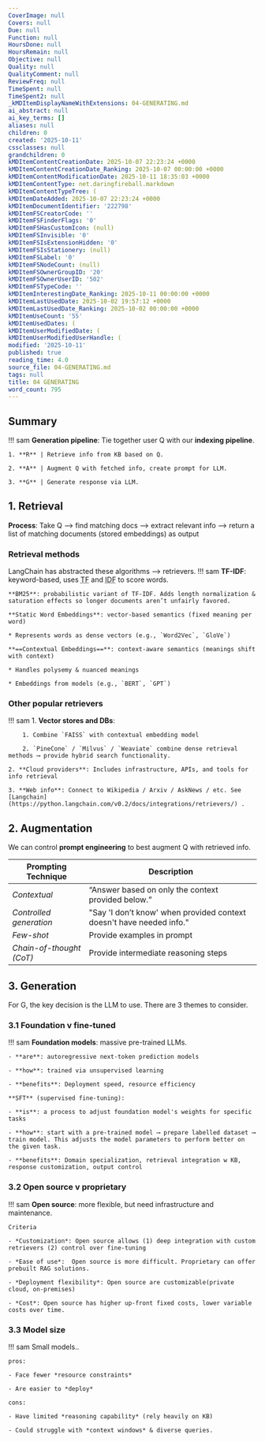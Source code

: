 ```yaml
---
CoverImage: null
Covers: null
Due: null
Function: null
HoursDone: null
HoursRemain: null
Objective: null
Quality: null
QualityComment: null
ReviewFreq: null
TimeSpent: null
TimeSpent2: null
_kMDItemDisplayNameWithExtensions: 04-GENERATING.md
ai_abstract: null
ai_key_terms: []
aliases: null
children: 0
created: '2025-10-11'
cssclasses: null
grandchildren: 0
kMDItemContentCreationDate: 2025-10-07 22:23:24 +0000
kMDItemContentCreationDate_Ranking: 2025-10-07 00:00:00 +0000
kMDItemContentModificationDate: 2025-10-11 18:35:03 +0000
kMDItemContentType: net.daringfireball.markdown
kMDItemContentTypeTree: (
kMDItemDateAdded: 2025-10-07 22:23:24 +0000
kMDItemDocumentIdentifier: '222798'
kMDItemFSCreatorCode: ''
kMDItemFSFinderFlags: '0'
kMDItemFSHasCustomIcon: (null)
kMDItemFSInvisible: '0'
kMDItemFSIsExtensionHidden: '0'
kMDItemFSIsStationery: (null)
kMDItemFSLabel: '0'
kMDItemFSNodeCount: (null)
kMDItemFSOwnerGroupID: '20'
kMDItemFSOwnerUserID: '502'
kMDItemFSTypeCode: ''
kMDItemInterestingDate_Ranking: 2025-10-11 00:00:00 +0000
kMDItemLastUsedDate: 2025-10-02 19:57:12 +0000
kMDItemLastUsedDate_Ranking: 2025-10-02 00:00:00 +0000
kMDItemUseCount: '55'
kMDItemUsedDates: (
kMDItemUserModifiedDate: (
kMDItemUserModifiedUserHandle: (
modified: '2025-10-11'
published: true
reading_time: 4.0
source_file: 04-GENERATING.md
tags: null
title: 04 GENERATING
word_count: 795
---
```


## Summary
!!! sam
    **Generation pipeline**: Tie together user Q with our **indexing pipeline**.

    1. **R** | Retrieve info from KB based on Q.

    2. **A** | Augment Q with fetched info, create prompt for LLM.

    3. **G** | Generate response via LLM.


## 1. Retrieval
**Process**: Take Q ⟶ find matching docs ⟶ extract relevant info ⟶ return a list of matching documents (stored embeddings) as output

### Retrieval methods
LangChain has abstracted these algorithms ⟶ retrievers.
!!! sam
    **TF-IDF**: keyword-based, uses <abbr title="term frequency">TF</abbr> and <abbr title="inverse document frequency">IDF</abbr> to score words.

    **BM25**: probabilistic variant of TF-IDF. Adds length normalization & saturation effects so longer documents aren’t unfairly favored.

    **Static Word Embeddings**: vector-based semantics (fixed meaning per word)

    * Represents words as dense vectors (e.g., `Word2Vec`, `GloVe`)

    **==Contextual Embeddings==**: context-aware semantics (meanings shift with context)

    * Handles polysemy & nuanced meanings

    * Embeddings from models (e.g., `BERT`, `GPT`)


### Other popular retrievers
!!! sam
    1. **Vector stores and DBs**:

        1. Combine `FAISS` with contextual embedding model

        2. `PineCone` / `Milvus` / `Weaviate` combine dense retrieval methods ⟶ provide hybrid search functionality.

    2. **Cloud providers**: Includes infrastructure, APIs, and tools for info retrieval

    3. **Web info**: Connect to Wikipedia / Arxiv / AskNews / etc. See [Langchain](https://python.langchain.com/v0.2/docs/integrations/retrievers/) .


## 2. Augmentation
We can control **prompt engineering** to best augment Q with retrieved info.

| Prompting Technique      | Description                                                          |
| ------------------------ | -------------------------------------------------------------------- |
| *Contextual*             | “Answer based on only the context provided below.”                   |
| *Controlled generation*  | "Say 'I don’t know' when provided context doesn't have needed info." |
| *Few-shot*               | Provide examples in prompt                                           |
| *Chain-of-thought (CoT)* | Provide intermediate reasoning steps                                 |

## 3. Generation

For G, the key decision is the LLM to use. There are 3 themes to consider.

### 3.1 Foundation v fine-tuned
!!! sam
    **Foundation models**: massive pre-trained LLMs.

    - **are**: autoregressive next-token prediction models

    - **how**: trained via unsupervised learning

    - **benefits**: Deployment speed, resource efficiency

    **SFT** (supervised fine-tuning): 

    - **is**: a process to adjust foundation model's weights for specific tasks

    - **how**: start with a pre-trained model ⟶ prepare labelled dataset ⟶ train model. This adjusts the model parameters to perform better on the given task.

    - **benefits**: Domain specialization, retrieval integration w KB, response customization, output control


### 3.2 Open source v proprietary
!!! sam
    **Open source**: more flexible, but need infrastructure and maintenance.

    Criteria

    - *Customization*: Open source allows (1) deep integration with custom retrievers (2) control over fine-tuning

    - *Ease of use*:  Open source is more difficult. Proprietary can offer prebuilt RAG solutions.

    - *Deployment flexibility*: Open source are customizable(private cloud, on-premises)

    - *Cost*: Open source has higher up-front fixed costs, lower variable costs over time.


### 3.3 Model size
!!! sam
    Small models..

    pros:

    - Face fewer *resource constraints*

    - Are easier to *deploy*

    cons:

    - Have limited *reasoning capability* (rely heavily on KB)

    - Could struggle with *context windows* & diverse queries.